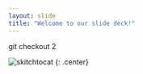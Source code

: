 ```yaml
---
layout: slide
title: "Welcome to our slide deck!"
---
```


git checkout 2

![skitchtocat](https://octodex.github.com/images/skitchtocat.png)
{: .center}
